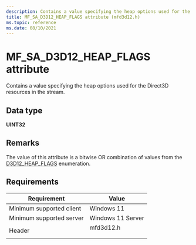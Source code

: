 ```yaml
---
description: Contains a value specifying the heap options used for the Direct3D resources in the stream.    
title: MF_SA_D3D12_HEAP_FLAGS attribute (mfd3d12.h)
ms.topic: reference
ms.date: 08/10/2021
---
```


# MF\_SA\_D3D12\_HEAP\_FLAGS attribute

Contains a value specifying the heap options used for the Direct3D resources in the stream.

## Data type

**UINT32**

## Remarks

The value of this attribute is a bitwise OR combination of values from the [D3D12_HEAP_FLAGS](/windows/win32/api/d3d12/ne-d3d12-d3d12_heap_flags) enumeration.


## Requirements



| Requirement | Value |
|-------------------------------------|------------------------------------------------------------------------------------|
| Minimum supported client<br/> | Windows 11<br/>                          |
| Minimum supported server<br/> | Windows 11 Server<br/>                      |
| Header<br/>                   | <dl> <dt>mfd3d12.h</dt> </dl> |



 

 




